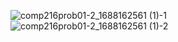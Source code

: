 ![comp216prob01-2_1688162561 (1)-1](https://user-images.githubusercontent.com/105068708/210255752-be72dad9-837d-4b1a-a471-ba18cfbfd754.png)
![comp216prob01-2_1688162561 (1)-2](https://user-images.githubusercontent.com/105068708/210255758-6c22ee67-5ea3-4f16-a17d-6c04765ed22a.png)
